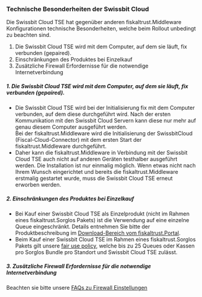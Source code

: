 ### Technische Besonderheiten der Swissbit Cloud

Die Swissbit Cloud TSE hat gegenüber anderen fiskaltrust.Middleware Konfigurationen technische Besonderheiten, welche beim Rollout unbedingt zu beachten sind.
1.	Die Swissbit Cloud TSE wird mit dem Computer, auf dem sie läuft, fix verbunden (gepaired).
2.	Einschränkungen des Produktes bei Einzelkauf
3.	Zusätzliche Firewall Erfordernisse für die notwendige Internetverbindung

##### 1. Die Swissbit Cloud TSE wird mit dem Computer, auf dem sie läuft, fix verbunden (gepaired).
* Die Swissbit Cloud TSE wird bei der Initialisierung fix mit dem Computer verbunden, auf dem diese durchgeführt wird. Nach der ersten Kommunikation mit den Swissbit Cloud Servern kann diese nur mehr auf genau diesem Computer ausgeführt werden. <br />Bei der fiskaltrust.Middleware wird die Initialisierung der SwissbitCloud (Fiscal-Cloud-Connector) mit dem ersten Start der fiskaltrust.Middleware durchgeführt.
* Daher kann die fiskaltrust.Middleware in Verbindung mit der Swissbit Cloud TSE auch nicht auf anderen Geräten testhalber ausgeführt werden. Die Installation ist nur einmalig möglich. Wenn etwas nicht nach Ihrem Wunsch eingerichtet und bereits die fiskaltrust.Middleware erstmalig gestartet wurde, muss die Swissbit Cloud TSE erneut erworben werden.

##### 2. Einschränkungen des Produktes bei Einzelkauf
* Bei Kauf einer Swissbit Cloud TSE als Einzelprodukt (nicht im Rahmen eines fiskaltrust.Sorglos Pakets) ist die Verwendung auf eine einzelne Queue eingeschränkt. Details entnehmen Sie bitte der Produktbeschreibung im [Download-Bereich vom fiskaltrust.Portal](https://portal.fiskaltrust.de/AccountProfile/Download). 
* Beim Kauf einer Swissbit Cloud TSE im Rahmen eines fiskaltrust.Sorglos Pakets gilt unsere [fair use policy](https://docs.fiskaltrust.cloud/de/docs/product-description/germany/products-and-services/fair-use-policy#fair-use-regeln), welche bis zu 25 Queues oder Kassen pro Sorglos Bundle pro Standort und Swissbit Cloud TSE zulässt.

##### 3. Zusätzliche Firewall Erfordernisse für die notwendige Internetverbindung
Beachten sie bitte unsere [FAQs zu Firewall Einstellungen](https://docs.fiskaltrust.cloud/doc/productdescription-de-doc/for-posdealers/04-after-sales/troubleshooting-firewall.html)
